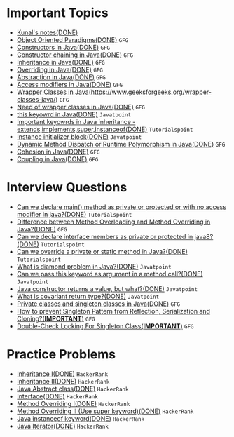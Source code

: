 # Important Topics

- [Kunal's notes(DONE)](https://github.com/kunal-kushwaha/DSA-Bootcamp-Java/tree/main/lectures/17-oop/notes)
- [Object Oriented Paradigms(DONE)](https://www.geeksforgeeks.org/object-oriented-programming-oops-concept-in-java/) `GFG`
- [Constructors in Java(DONE)](https://www.geeksforgeeks.org/constructors-in-java/) `GFG`
- [Constructor chaining in Java(DONE)](https://www.geeksforgeeks.org/constructor-chaining-java-examples/) `GFG`
- [Inheritance in Java(DONE)](https://www.geeksforgeeks.org/inheritance-in-java/) `GFG`
- [Overriding in Java(DONE)](https://www.geeksforgeeks.org/overriding-in-java/) `GFG`
- [Abstraction in Java(DONE)](https://www.geeksforgeeks.org/abstraction-in-java-2/) `GFG`
- [Access modifiers in Java(DONE)](https://www.geeksforgeeks.org/access-modifiers-java/) `GFG`
- [Wrapper Classes in Java](DONE)(https://www.geeksforgeeks.org/wrapper-classes-java/) `GFG`
- [Need of wrapper classes in Java(DONE)](https://www.geeksforgeeks.org/need-of-wrapper-classes-in-java/) `GFG`
- [this keyowrd in Java(DONE)](https://www.javatpoint.com/this-keyword) `Javatpoint`
- [Important keyowrds in Java inheritance - extends,implements,super,instanceof(DONE)](https://www.tutorialspoint.com/java/java_inheritance.htm) `Tutorialspoint`
- [Instance initializer block(DONE)](https://www.javatpoint.com/instance-initializer-block) `Javatpoint`
- [Dynamic Method Dispatch or Runtime Polymorphism in Java(DONE)](https://www.geeksforgeeks.org/dynamic-method-dispatch-runtime-polymorphism-java/) `GFG`
- [Cohesion in Java(DONE)](https://www.geeksforgeeks.org/cohesion-in-java/) `GFG`
- [Coupling in Java(DONE)](https://www.geeksforgeeks.org/coupling-in-java/) `GFG`

# Interview Questions
- [Can we declare main() method as private or protected or with no access modifier in java?(DONE)](https://www.tutorialspoint.com/can-we-declare-main-method-as-private-or-protected-or-with-no-access-modifier-in-java) `Tutorialspoint`
- [Difference between Method Overloading and Method Overriding in Java?(DONE)](https://www.geeksforgeeks.org/difference-between-method-overloading-and-method-overriding-in-java/) `GFG`
- [Can we declare interface members as private or protected in java8?(DONE)](https://www.tutorialspoint.com/can-we-declare-interface-members-as-private-or-protected-in-java8) `Tutorialspoint`
- [Can we override a private or static method in Java?(DONE)](https://www.tutorialspoint.com/can-we-override-a-private-or-static-method-in-java) `Tutorialspoint`
- [What is diamond problem in Java?(DONE)](https://www.javatpoint.com/what-is-diamond-problem-in-java) `Javatpoint`
- [Can we pass this keyword as argument in a method call?(DONE)](https://www.javatpoint.com/this-keyword#:~:text=this%3A%20to%20pass%20as%20an%20argument%20in%20the%20method) `Javatpoint`
- [Java constructor returns a value, but what?(DONE)](https://www.javatpoint.com/java-constructor-returns-a-value-but-what) `Javatpoint`
- [What is covariant return type?(DONE)](https://www.javatpoint.com/covariant-return-type) `Javatpoint`
- [Private classes and singleton classes in Java(DONE)](https://www.geeksforgeeks.org/private-constructors-and-singleton-classes-in-java/) `GFG`
- [How to prevent Singleton Pattern from Reflection, Serialization and Cloning?(**IMPORTANT**)](https://www.geeksforgeeks.org/prevent-singleton-pattern-reflection-serialization-cloning/) `GFG`
- [Double-Check Locking For Singleton Class(**IMPORTANT**)](https://www.geeksforgeeks.org/java-program-to-demonstrate-the-double-check-locking-for-singleton-class/) `GFG`

# Practice Problems
- [Inheritance I(DONE)](https://www.hackerrank.com/challenges/java-inheritance-1/problem?isFullScreen=true) `HackerRank`
- [Inheritance II(DONE)](https://www.hackerrank.com/challenges/java-inheritance-2/problem?isFullScreen=true) `HackerRank`
- [Java Abstract class(DONE)](https://www.hackerrank.com/challenges/java-abstract-class/problem?isFullScreen=true) `HackerRank`
- [Interface(DONE)](https://www.hackerrank.com/challenges/java-interface/problem?isFullScreen=true) `HackerRank`
- [Method Overriding I(DONE)](https://www.hackerrank.com/challenges/java-method-overriding/problem?isFullScreen=true) `HackerRank`
- [Method Overriding II (Use super keyword)(DONE)](https://www.hackerrank.com/challenges/java-method-overriding-2-super-keyword/problem?isFullScreen=true) `HackerRank`
- [Java instanceof keyword(DONE)](https://www.hackerrank.com/challenges/java-instanceof-keyword/problem?isFullScreen=true) `HackerRank`
- [Java Iterator(DONE)](https://www.hackerrank.com/challenges/java-iterator/problem?isFullScreen=true) `HackerRank`
